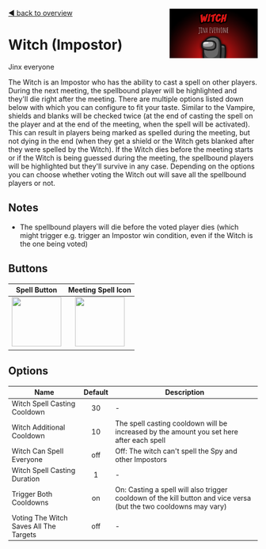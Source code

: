 [:arrow_backward: back to overview](https://github.com/laicosvk/theepicroles#roles "back to overview")
<img align="right" height="100" src="Witch.png"/>

# Witch (Impostor)
Jinx everyone

The Witch is an Impostor who has the ability to cast a spell on other players.
During the next meeting, the spellbound player will be highlighted and they'll die right after the meeting.
There are multiple options listed down below with which you can configure to fit your taste.
Similar to the Vampire, shields and blanks will be checked twice (at the end of casting the spell on the player and at the end of the meeting, when the spell will be activated).
This can result in players being marked as spelled during the meeting, but not dying in the end (when they get a shield or the Witch gets blanked after they were spelled by the Witch).
If the Witch dies before the meeting starts or if the Witch is being guessed during the meeting, the spellbound players will be highlighted but they'll survive in any case.
Depending on the options you can choose whether voting the Witch out will save all the spellbound players or not.

## Notes
- The spellbound players will die before the voted player dies (which might trigger e.g. trigger an Impostor win condition, even if the Witch is the one being voted)

## Buttons
| Spell Button | Meeting Spell Icon |
| :------------: | :------------: |
| <img width="100" height="100" src="../../TheEpicRoles/Resources/SpellButton.png"/> | <img width="100" height="100" src="../../TheEpicRoles/Resources/SpellButtonMeeting.png"/> |

## Options
| Name | Default | Description |
| --- | :---: | --- |
| Witch Spell Casting Cooldown | 30 | - |
| Witch Additional Cooldown | 10 | The spell casting cooldown will be increased by the amount you set here after each spell |
| Witch Can Spell Everyone | off | Off: The witch can't spell the Spy and other Impostors |
| Witch Spell Casting Duration | 1 | - |
| Trigger Both Cooldowns | on | On: Casting a spell will also trigger cooldown of the kill button and vice versa (but the two cooldowns may vary)
| Voting The Witch Saves All The Targets | off | - |
